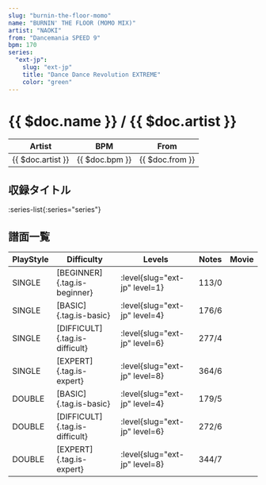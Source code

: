 ```yaml
---
slug: "burnin-the-floor-momo"
name: "BURNIN' THE FLOOR (MOMO MIX)"
artist: "NAOKI"
from: "Dancemania SPEED 9"
bpm: 170
series:
  "ext-jp":
    slug: "ext-jp"
    title: "Dance Dance Revolution EXTREME"
    color: "green"
---
```


# {{ $doc.name }} / {{ $doc.artist }}

|Artist|BPM|From|
|------|---|----|
|{{ $doc.artist }}|{{ $doc.bpm }}|{{ $doc.from }}|

## 収録タイトル

:series-list{:series="series"}

## 譜面一覧

|PlayStyle|Difficulty|Levels|Notes|Movie|
|---------|----------|------|-----|-----|
|SINGLE|[BEGINNER]{.tag.is-beginner}|:level{slug="ext-jp" level=1}|113/0||
|SINGLE|[BASIC]{.tag.is-basic}|:level{slug="ext-jp" level=4}|176/6||
|SINGLE|[DIFFICULT]{.tag.is-difficult}|:level{slug="ext-jp" level=6}|277/4||
|SINGLE|[EXPERT]{.tag.is-expert}|:level{slug="ext-jp" level=8}|364/6||
|DOUBLE|[BASIC]{.tag.is-basic}|:level{slug="ext-jp" level=4}|179/5||
|DOUBLE|[DIFFICULT]{.tag.is-difficult}|:level{slug="ext-jp" level=6}|272/6||
|DOUBLE|[EXPERT]{.tag.is-expert}|:level{slug="ext-jp" level=8}|344/7||
